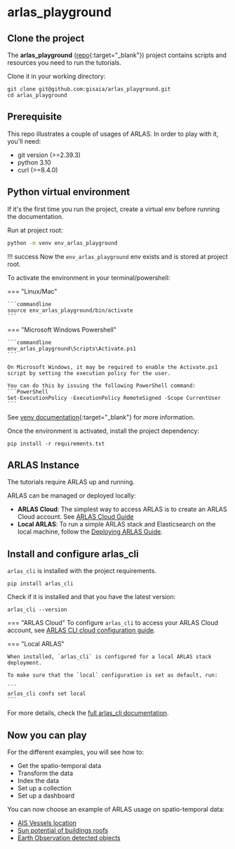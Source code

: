 # arlas_playground

## Clone the project

The **arlas_playground** ([repo](https://github.com/gisaia/arlas_playground){:target="_blank"}) project contains scripts and resources you need to run the tutorials.

Clone it in your working directory:

```shell
git clone git@github.com:gisaia/arlas_playground.git
cd arlas_playground
```

## Prerequisite

This repo illustrates a couple of usages of ARLAS. In order to play with it, you'll need:

- git version (>=2.39.3)
- python 3.10
- curl (>=8.4.0)

## Python virtual environment

If it's the first time you run the project, create a virtual env before running the documentation.

Run at project root:

``` bash
python -m venv env_arlas_playground
```

!!! success
    Now the `env_arlas_playground` env exists and is stored at project root.

To activate the environment in your terminal/powershell:

=== "Linux/Mac"
    
    ```commandline
    source env_arlas_playground/bin/activate
    ```

=== "Microsoft Windows Powershell"

    ```commandline
    env_arlas_playground\Scripts\Activate.ps1
    ```
    
    On Microsoft Windows, it may be required to enable the Activate.ps1 script by setting the execution policy for the user. 
    
    You can do this by issuing the following PowerShell command:
    ```PowerShell
    Set-ExecutionPolicy -ExecutionPolicy RemoteSigned -Scope CurrentUser
    ```

See [venv documentation](https://docs.python.org/3.10/library/venv.html#creating-virtual-environments){:target="_blank"} for more information.

Once the environment is activated, install the project dependency:

```
pip install -r requirements.txt
```

## ARLAS Instance

The tutorials require ARLAS up and running.

ARLAS can be managed or deployed locally:

- **ARLAS Cloud**: The simplest way to access ARLAS is to create an ARLAS Cloud account. See [ARLAS Cloud Guide](../../static_docs/arlas_cloud.md)
- **Local ARLAS**: To run a simple ARLAS stack and Elasticsearch on the local machine, follow the [Deploying ARLAS Guide](../../external_docs/ARLAS-Exploration-stack/arlas_exploration_stack.md).


## Install and configure arlas_cli

`arlas_cli` is installed with the project requirements.

```shell
pip install arlas_cli
```

Check if it is installed and that you have the latest version:

```shell
arlas_cli --version
```

=== "ARLAS Cloud"
    To configure `arlas_cli` to access your ARLAS Cloud account, see [ARLAS CLI cloud configuration guide](../../external_docs/arlas_cli/configuration.md/#arlas-cloud-configuration).


=== "Local ARLAS"

    When installed, `arlas_cli` is configured for a local ARLAS stack deployment.

    To make sure that the `local` configuration is set as default, run:

    ```
    arlas_cli confs set local
    ```

For more details, check the [full arlas_cli documentation](../../external_docs/arlas_cli/index.md).


## Now you can play

For the different examples, you will see how to:

- Get the spatio-temporal data
- Transform the data
- Index the data
- Set up a collection
- Set up a dashboard

You can now choose an example of ARLAS usage on spatio-temporal data:

- [AIS Vessels location](tutorials/ais/ais_tutorial.md)
- [Sun potential of buildings roofs](tutorials/sunny_osm/sunny_osm_tutorial.md)
- [Earth Observation detected objects](tutorials/eo_objects/eo_objects_tutorial.md)
